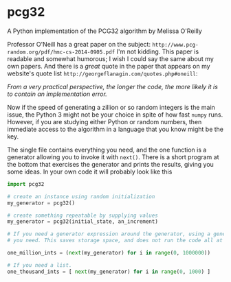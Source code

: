 # pcg32
A Python implementation of the PCG32 algorithm by Melissa O'Reilly

Professor O'Neill has a great paper on the subject: `http://www.pcg-random.org/pdf/hmc-cs-2014-0905.pdf` 
I'm not kidding. This paper is readable and somewhat humorous; I wish I could say the same about my own
papers. And there is a *great* quote in the paper that appears on my website's quote list
`http://georgeflanagin.com/quotes.php#oneill`:

*From a very practical perspective, the longer the code, the more likely it is to contain an implementation error.*

Now if the speed of generating a zillion or so random integers is the main issue, the Python 3 might not
be your choice in spite of how fast `numpy` runs. However, if you are studying either Python or 
random numbers, then immediate access to the algorithm in a language that you know might be the key.

The single file contains everything you need, and the one function is a generator allowing you
to invoke it with `next()`. There is a short program at the bottom that exercises the generator
and prints the results, giving you some ideas. In your own code it will probably look like this

```python
import pcg32

# create an instance using random initialization
my_generator = pcg32()

# create something repeatable by supplying values
my_generator = pcg32(initial_state, an_increment)

# If you need a generator expression around the generator, using a generator for the number
# you need. This saves storage space, and does not run the code all at once.

one_million_ints = (next(my_generator) for i in range(0, 1000000))

# If you need a list.
one_thousand_ints = [ next(my_generator) for i in range(0, 1000) ]
```
